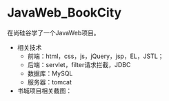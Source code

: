 # JavaWeb_BookCity
在尚硅谷学了一个JavaWeb项目。
+ 相关技术
	+ 前端：html，css，js，jQuery，jsp，EL，JSTL；
	+ 后端：servlet，filter请求拦截，JDBC
	+ 数据库：MySQL
	+ 服务器：tomcat
+ 书城项目相关截图：

